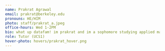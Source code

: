 ```yaml
---
name: Prakrat Agrawal
email: prakrat@berkeley.edu
pronouns: HE/HIM
photo: staff/prakrat_a.jpeg
office-hours: Wed 1-2PM
bio: what up datafam! im prakrat and im a sophomore studying applied math. i enjoy playing board games & poker, going for hikes, and headbopping to some house music. really excited to meet y'all this sem, feel free to reach out :D
role: Tutor (UCS1)
hover-photo: hovers/prakrat_hover.png
---
```

